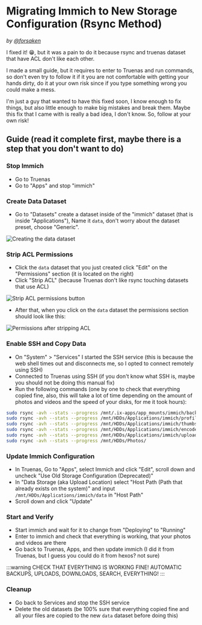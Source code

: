 # Migrating Immich to New Storage Configuration (Rsync Method)

*by [@forsaken](https://hub.hexos.com/profile/17319-forsaken/)*

I fixed it! 😁, but it was a pain to do it because rsync and truenas dataset that have ACL don't like each other.

I made a small guide, but it requires to enter to Truenas and run commands, so don't even try to follow it if it you are not comfortable with getting your hands dirty, do it at your own risk since if you type something wrong you could make a mess.

I'm just a guy that wanted to have this fixed soon, I know enough to fix things, but also little enough to make big mistakes and break them. Maybe this fix that I came with is really a bad idea, I don't know. So, follow at your own risk!

## Guide (read it complete first, maybe there is a step that you don't want to do)

### Stop Immich

- Go to Truenas
- Go to "Apps" and stop "immich"

### Create Data Dataset

- Go to "Datasets" create a dataset inside of the "immich" dataset (that is inside "Applications"), Name it `data`, don't worry about the dataset preset, choose "Generic".

![Creating the data dataset](/assets/screenshots/immich-create-data-dataset.png)

### Strip ACL Permissions

- Click the `data` dataset that you just created click "Edit" on the "Permissions" section (it is located on the right)
- Click "Strip ACL" (because Truenas don't like rsync touching datasets that use ACL)

![Strip ACL permissions button](/assets/screenshots/immich-strip-acl-permissions.png)

- After that, when you click on the `data` dataset the permissions section should look like this:

![Permissions after stripping ACL](/assets/screenshots/immich-stripped-permissions.png)

### Enable SSH and Copy Data

- On "System" > "Services" I started the SSH service (this is because the web shell times out and disconnects me, so I opted to connect remotely using SSH)
- Connected to Truenas using SSH (if you don't know what SSH is, maybe you should not be doing this manual fix)
- Run the following commands (one by one to check that everything copied fine, also, this will take a lot of time depending on the amount of photos and videos and the speed of your disks, for me it took hours):

```bash
sudo rsync -avh --stats --progress /mnt/.ix-apps/app_mounts/immich/backups/       /mnt/HDDs/Applications/immich/data/backups/
sudo rsync -avh --stats --progress /mnt/HDDs/Applications/immich/profile/         /mnt/HDDs/Applications/immich/data/profile/
sudo rsync -avh --stats --progress /mnt/HDDs/Applications/immich/thumbs/          /mnt/HDDs/Applications/immich/data/thumbs/
sudo rsync -avh --stats --progress /mnt/HDDs/Applications/immich/encoded_videos/  /mnt/HDDs/Applications/immich/data/encoded-video/
sudo rsync -avh --stats --progress /mnt/HDDs/Applications/immich/uploads/         /mnt/HDDs/Applications/immich/data/upload/
sudo rsync -avh --stats --progress /mnt/HDDs/Photos/                              /mnt/HDDs/Applications/immich/data/library/
```

### Update Immich Configuration

- In Truenas, Go to "Apps", select Immich and click "Edit", scroll down and uncheck "Use Old Storage Configuration (Deprecated)"
- In "Data Storage (aka Upload Location) select "Host Path (Path that already exists on the system)" and input `/mnt/HDDs/Applications/immich/data` in "Host Path"
- Scroll down and click "Update"

### Start and Verify

- Start immich and wait for it to change from "Deploying" to "Running"
- Enter to immich and check that everything is working, that your photos and videos are there
- Go back to Truenas, Apps, and then update immich (I did it from Truenas, but I guess you could do it from hexos? not sure)

:::warning CHECK THAT EVERYTHING IS WORKING FINE!
AUTOMATIC BACKUPS, UPLOADS, DOWNLOADS, SEARCH, EVERYTHING!
:::

### Cleanup

- Go back to Services and stop the SSH service
- Delete the old datasets (be 100% sure that everything copied fine and all your files are copied to the new `data` dataset before doing this)
